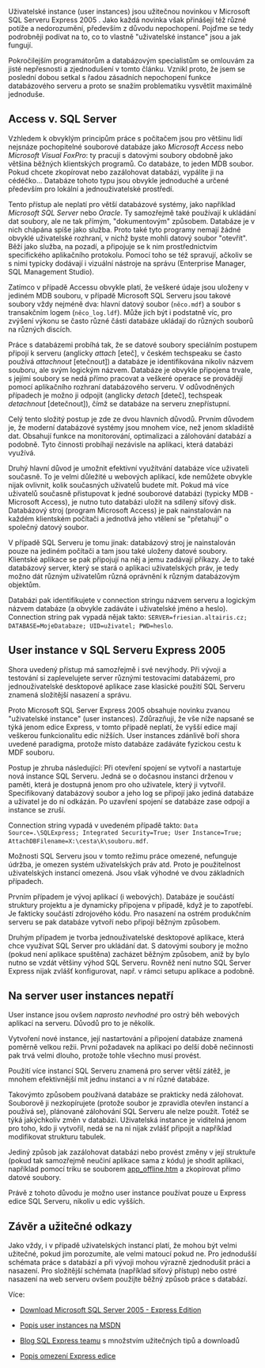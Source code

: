 <!-- dcterms:identifier = aspnetcz#86 -->
<!-- dcterms:title = Představení uživatelských instancí SQL Serveru 2005 -->
<!-- dcterms:abstract = Uživatelské instance (user instances) jsou užitečnou novinkou v Microsoft SQL Serveru Express 2005 . Jako každá novinka však přinášejí též různé potíže a nedorozumění, především z důvodu nepochopení. Pojďme se tedy podrobněji podívat na to, co to vlastně "uživatelské instance" jsou a jak fungují. -->
<!-- np9:categoryId = 1 -->
<!-- x4w:category = Tipy, triky -->
<!-- np9:authorId = 1 -->
<!-- np9:authorEmail = michal.valasek@altairis.cz -->
<!-- dcterms:creator = Michal Altair Valášek -->
<!-- dcterms:created = 2006-04-12T01:18:58.34+02:00 -->
<!-- dcterms:dateAccepted = 2006-04-12T01:18:58.34+02:00 -->

Uživatelské instance (user instances) jsou užitečnou novinkou v Microsoft SQL Serveru Express 2005 . Jako každá novinka však přinášejí též různé potíže a nedorozumění, především z důvodu nepochopení. Pojďme se tedy podrobněji podívat na to, co to vlastně "uživatelské instance" jsou a jak fungují.

Pokročilejším programátorům a databázovým specialistům se omlouvám za jisté nepřesnosti a zjednodušení v tomto článku. Vznikl proto, že jsem se poslední dobou setkal s řadou zásadních nepochopení funkce databázového serveru a proto se snažím problematiku vysvětlit maximálně jednoduše.

## Access v. SQL Server

Vzhledem k obvyklým principům práce s počítačem jsou pro většinu lidí nejsnáze pochopitelné souborové databáze jako *Microsoft Access* nebo *Microsoft Visual FoxPro*: ty pracují s datovými soubory obdobně jako většina běžných klientských programů. Co databáze, to jeden MDB soubor. Pokud chcete zkopírovat nebo zazálohovat databázi, vypálíte ji na cédéčko... Databáze tohoto typu jsou obvykle jednoduché a určené především pro lokální a jednouživatelské prostředí.

Tento přístup ale neplatí pro větší databázové systémy, jako například *Microsoft SQL Server* nebo *Oracle*. Ty samozřejmě také používají k ukládání dat soubory, ale ne tak přímým, "dokumentovým" způsobem. Databáze je v nich chápána spíše jako služba. Proto také tyto programy nemají žádné obvyklé uživatelské rozhraní, v nichž byste mohli datový soubor "otevřít". Běží jako služba, na pozadí, a připojuje se k nim prostřednictvím specifického aplikačního protokolu. Pomocí toho se též spravují, ačkoliv se s nimi typicky dodávají i vizuální nástroje na správu (Enterprise Manager, SQL Management Studio). 

Zatímco v případě Accessu obvykle platí, že veškeré údaje jsou uloženy v jediném MDB souboru, v případě Microsoft SQL Serveru jsou takové soubory vždy nejméně dva: hlavní datový soubor (`něco.mdf`) a soubor s transakčním logem (`něco_log.ldf`). Může jich být i podstatně víc, pro zvýšení výkonu se často různé části databáze ukládají do různých souborů na různých discích. 

Práce s databázemi probíhá tak, že se datové soubory speciálním postupem připojí k serveru (anglicky *attach* [eteč], v českém techspeaku se často používá *attachnout* [etečnout]) a databáze je identifikována nikoliv názvem souboru, ale svým logickým názvem. Databáze je obvykle připojena trvale, s jejími soubory se nedá přímo pracovat a veškeré operace se provádějí pomocí aplikačního rozhraní databázového serveru. V odůvodněných případech je možno ji odpojit (anglicky *detach* [deteč], techspeak *detachnout* [detečnout]), čímž se databáze na serveru znepřístupní.

Celý tento složitý postup je zde ze dvou hlavních důvodů. Prvním důvodem je, že moderní databázové systémy jsou mnohem více, než jenom skladiště dat. Obsahují funkce na monitorování, optimalizaci a zálohování databází a podobně. Tyto činnosti probíhají nezávisle na aplikaci, která databázi využívá.

Druhý hlavní důvod je umožnit efektivní využítvání databáze více uživateli současně. To je velmi důležité u webových aplikací, kde nemůžete obvykle nijak ovlivnit, kolik současných uživatelů budete mít. Pokud má více uživatelů současně přistupovat k jedné souborové databázi (typicky MDB - Microsoft Access), je nutno tuto databázi uložit na sdílený síťový disk. Databázový stroj (program Microsoft Access) je pak nainstalován na každém klientském počítači a jednotlvá jeho vtělení se "přetahují" o společný datový soubor. 

V případě SQL Serveru je tomu jinak: databázový stroj je nainstalován pouze na jediném počítači a tam jsou také uloženy datové soubory. Klientské aplikace se pak připojují na něj a jemu zadávají příkazy. Je to také databázový server, který se stará o aplikaci uživatelských práv, je tedy možno dát různým uživatelům různá oprávnění k různým databázovým objektům.

Databázi pak identifikujete v connection stringu názvem serveru a logickým názvem databáze (a obvykle zadáváte i uživatelské jméno a heslo). Connection string pak vypadá nějak takto: `SERVER=friesian.altairis.cz; DATABASE=MojeDatabaze; UID=uživatel; PWD=heslo`.

## User instance v SQL Serveru Express 2005

Shora uvedený přístup má samozřejmě i své nevýhody. Při vývoji a testování si zaplevelujete server různými testovacími databázemi, pro jednouživatelské desktopové aplikace zase klasické použití SQL Serveru znamená složitější nasazení a správu.

Proto Microsoft SQL Server Express 2005 obsahuje novinku zvanou "uživatelské instance" (user instances). Zdůrazňuji, že vše níže napsané se týká jenom edice Express, v tomto případě neplatí, že vyšší edice mají veškerou funkcionalitu edic nižších. User instances zdánlivě boří shora uvedené paradigma, protože místo databáze zadáváte fyzickou cestu k MDF souboru. 

Postup je zhruba následující: Při otevření spojení se vytvoří a nastartuje nová instance SQL Serveru. Jedná se o dočasnou instanci drženou v paměti, která je dostupná jenom pro oho uživatele, který ji vytvořil. Specifikovaný databázový soubor a jeho log se připojí jako jediná databáze a uživatel je do ní odkázán. Po uzavření spojení se databáze zase odpojí a instance se zruší.

Connection string vypadá v uvedeném případě takto: `Data Source=.\SQLExpress; Integrated Security=True; User Instance=True; AttachDBFilename=X:\cesta\k\souboru.mdf`.

Možnosti SQL Serveru jsou v tomto režimu práce omezené, nefunguje údržba, je omezen systém uživatelských práv atd. Proto je použitelnost uživatelských instancí omezená. Jsou však výhodné ve dvou základních případech.

Prvním případem je vývoj aplikací (i webových). Databáze je součástí struktury projektu a je dynamicky připojena v případě, když je to zapotřebí. Je fakticky součástí zdrojového kódu. Pro nasazení na ostrém produkčním serveru se pak databáze vytvoří nebo připojí běžným způsobem.

Druhým případem je tvorba jednouživatelské desktopové aplikace, která chce využívat SQL Server pro ukládání dat. S datovými soubory je možno (pokud není aplikace spuštěna) zacházet běžným způsobem, aniž by bylo nutno se vzdát většiny výhod SQL Serveru. Rovněž není nutno SQL Server Express nijak zvlášť konfigurovat, např. v rámci setupu aplikace a podobně.

## Na server user instances nepatří

User instance jsou ovšem *naprosto nevhodné* pro ostrý běh webových aplikací na serveru. Důvodů pro to je několik.

Vytvoření nové instance, její nastartování a připojení databáze znamená poměrně velkou režii. První požadavek na aplikaci po delší době nečinnosti pak trvá velmi dlouho, protože tohle všechno musí provést.

Použití více instancí SQL Serveru znamená pro server větší zátěž, je mnohem efektivnější mít jednu instanci a v ní různé databáze.

Takovýmto způsobem používaná databáze se prakticky nedá zálohovat. Souborově ji nezkopírujete (protože soubor je zpravidla otevřen instancí a používá se), plánované zálohování SQL Serveru ale nelze použít. Totéž se týká jakýchkoliv změn v databázi. Uživatelská instance je viditelná jenom pro toho, kdo ji vytvořil, nedá se na ni nijak zvlášť připojit a například modifikovat strukturu tabulek. 

Jediný způsob jak zazálohovat databázi nebo provést změny v její struktuře (pokud tak samozřejmě neučiní aplikace sama z kódu) je shodit aplikaci, například pomocí triku se souborem [app_offline.htm](https://www.aspnet.cz/Articles/77-tajemstvi-souboru-app-offline-htm-snadny-upgrade-aplikaci-v-asp-net-2-0.aspx) a zkopírovat přímo datové soubory.

Právě z tohoto důvodu je možno user instance používat pouze u Express edice SQL Serveru, nikoliv u edic vyšších.

## Závěr a užitečné odkazy

Jako vždy, i v případě uživatelských instancí platí, že mohou být velmi užitečné, pokud jim porozumíte, ale velmi matoucí pokud ne. Pro jednodušší schémata práce s databází a při vývoji mohou výrazně zjednodušit práci a nasazení. Pro složitější schémata (například síťový přístup) nebo ostré nasazení na web serveru ovšem použijte běžný způsob práce s databází.

Více:

*   [Download Microsoft SQL Server 2005 - Express Edition](http://msdn.microsoft.com/vstudio/express/sql/)

*   [Popis user instances na MSDN](http://msdn.microsoft.com/sql/express/default.aspx?pull=/library/en-us/dnsse/html/sqlexpuserinst.asp)

*   [Blog SQL Express teamu](http://blogs.msdn.com/sqlexpress/) s množstvím užitečných tipů a downloadů
*   [Popis omezení Express edice](http://www.teratrax.com/articles/sql_server_2005_express.html)